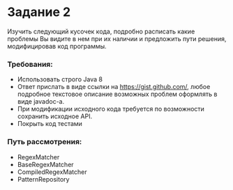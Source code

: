 # Задание 2

Изучить следующий кусочек кода, подробно расписать какие проблемы Вы видите в нем при их наличии и предложить пути решения, 
модифицировав код программы.

### Требования:
* Использовать строго Java 8
* Ответ прислать в виде ссылки на https://gist.github.com/, любое подробное текстовое описание возможных проблем оформлять в виде javadoc-а.
* При модификации исходного кода требуется по возможности сохранить исходное API.
* Покрыть код тестами

### Путь рассмотрения:
* RegexMatcher
* BaseRegexMatcher
* CompiledRegexMatcher
* PatternRepository
